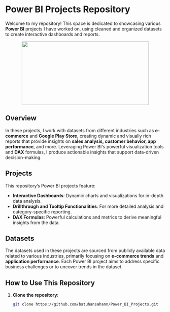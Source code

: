 # Power BI Projects Repository

Welcome to my repository! This space is dedicated to showcasing various **Power BI** projects I have worked on, using cleaned and organized datasets to create interactive dashboards and reports.

<p align="center">
<img src="https://logos-world.net/wp-content/uploads/2022/02/Microsoft-Power-BI-Symbol.png" width="400" height="200"/>
</p>

## Overview

In these projects, I work with datasets from different industries such as **e-commerce** and **Google Play Store**, creating dynamic and visually rich reports that provide insights on **sales analysis, customer behavior, app performance**, and more. Leveraging Power BI's powerful visualization tools and **DAX** formulas, I produce actionable insights that support data-driven decision-making.

## Projects

This repository’s Power BI projects feature:
- **Interactive Dashboards**: Dynamic charts and visualizations for in-depth data analysis.
- **Drillthrough and Tooltip Functionalities**: For more detailed analysis and category-specific reporting.
- **DAX Formulas**: Powerful calculations and metrics to derive meaningful insights from the data.

## Datasets

The datasets used in these projects are sourced from publicly available data related to various industries, primarily focusing on **e-commerce trends** and **application performance**. Each Power BI project aims to address specific business challenges or to uncover trends in the dataset.

## How to Use This Repository

1. **Clone the repository**:
   ```bash
   git clone https://github.com/batuhansahann/Power_BI_Projects.git
